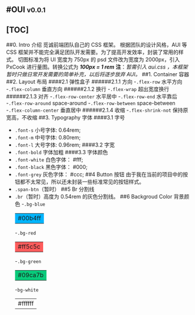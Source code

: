 #OUI 
<small>v0.0.1</small>
---
[TOC]
---
##0. Intro 介绍
觅诚前端团队自己的 CSS 框架。
根据团队的设计风格，AUI 等 CSS 框架并不能完全满足团队开发需要。为了提高开发效率，封装了常用的样式。
切图标准为将 UI 宽度为 750px 的 psd 文件改为宽度为 2000px，引入 PxCook 进行量图。转换公式为 ***100px = 1 rem***
**注**：*暂需引入 aui.css ，本框架暂时只做日常开发需要的简单补充，以后将逐步放弃 AUI。*
##1. Container 容器
##2. Layout 布局
####2.1 弹性盒子
######2.1.1 方向
-`.flex-row` 水平方向
-`.flex-column` 垂直方向
######2.1.2 换行
-`.flex-wrap` 超出宽度换行 
######2.1.3 对齐
-`.flex-row-center` 水平居中 
-`.flex-row-end` 水平靠后 
-`.flex-row-around` space-around
-`.flex-row-between` space-between
-`.flex-column-center` 垂直居中
######2.1.4 收缩
-`.flex-shrink-not` 保持原宽高，不收缩
##3. Typography 字体
####3.1 字号
- `.font-s` 小号字体: 0.64rem;
- `.font-m` 中号字体: 0.80rem;
- `.font-l` 大号字体: 0.96rem;
####3.2 字宽
- `.font-bold` 字体加粗
####3.3 字体颜色
- `.font-white` 白色字体： #fff;
- `.font-black` 黑色字体： #000;
- `.font-grey`  灰色字体： #ccc;
##4 Button 按钮
    由于我在当前的项目中的按钮都不太常见，所以还未封装一些标准常见的按钮样式。
- `.span-btn`（暂时）
##5 Br 分割线
- `.br`（暂时）高度为 0.54rem 的灰色分割线。
##6 Backgroud Color 背景颜色
-`.bg-blue` <table><tr><td bgcolor=#00b4ff>#00b4ff</td></tr></table>
-`.bg-red`  <table><tr><td bgcolor=#ff5c5c>#ff5c5c</td></tr></table>
-`.bg-green` <table><tr><td bgcolor=#09ca7b>#09ca7b</td></tr></table>
-`bg-white` <table><tr><td bgcolor=#ffffff>#ffffff</td></tr></table>